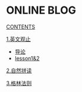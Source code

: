 # ONLINE BLOG

[CONTENTS](navigation.md)

[1.英文观止]()

*   [导论]()
*   [lesson1&amp;2]()

[2.自然拼读]()

[3.格林法则]()